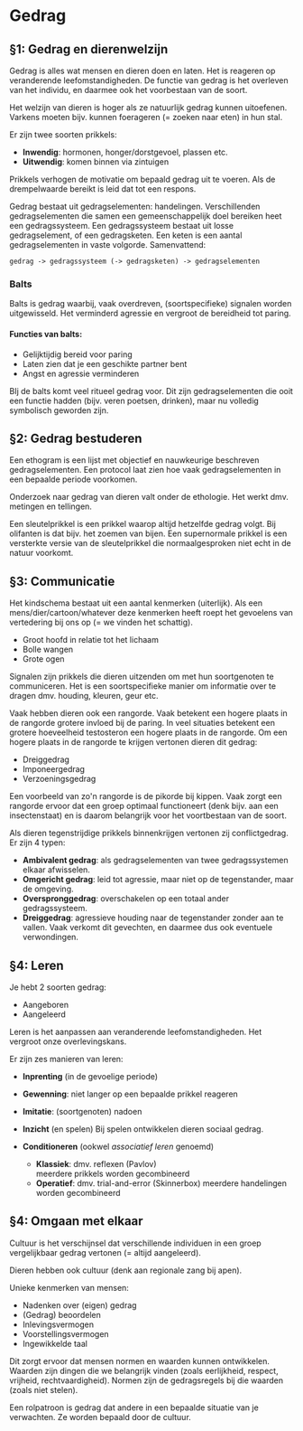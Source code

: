 # Gedrag

## §1: Gedrag en dierenwelzijn

Gedrag is alles wat mensen en dieren doen en laten. Het is reageren op veranderende leefomstandigheden. De functie van gedrag is het overleven van het individu, en daarmee ook het voorbestaan van de soort. 

Het welzijn van dieren is hoger als ze natuurlijk gedrag kunnen uitoefenen. Varkens moeten bijv. kunnen foerageren (= zoeken naar eten) in hun stal.

Er zijn twee soorten prikkels:

- **Inwendig**: hormonen, honger/dorstgevoel, plassen etc.
- **Uitwendig**: komen binnen via zintuigen

Prikkels verhogen de motivatie om bepaald gedrag uit te voeren. Als de drempelwaarde bereikt is leid dat tot een respons.

Gedrag bestaat uit gedragselementen: handelingen. Verschillenden gedragselementen die samen een gemeenschappelijk doel bereiken heet een gedragssysteem. Een gedragssysteem bestaat uit losse gedragselement, of een gedragsketen. Een keten is een aantal gedragselementen in vaste volgorde. Samenvattend:

```text
gedrag -> gedragssysteem (-> gedragsketen) -> gedragselementen
```

### Balts

Balts is gedrag waarbij, vaak overdreven, (soortspecifieke) signalen worden uitgewisseld. Het verminderd agressie en vergroot de bereidheid tot paring.

#### Functies van balts:
- Gelijktijdig bereid voor paring
- Laten zien dat je een geschikte partner bent
- Angst en agressie verminderen

BIj de balts komt veel ritueel gedrag voor. Dit zijn gedragselementen die ooit een functie hadden (bijv. veren poetsen, drinken), maar nu volledig symbolisch geworden zijn.

## §2: Gedrag bestuderen

Een ethogram is een lijst met objectief en nauwkeurige beschreven gedragselementen.
Een protocol laat zien hoe vaak gedragselementen in een bepaalde periode voorkomen.

Onderzoek naar gedrag van dieren valt onder de ethologie. Het werkt dmv. metingen en tellingen.

Een sleutelprikkel is een prikkel waarop altijd hetzelfde gedrag volgt. Bij olifanten is dat bijv. het zoemen van bijen. Een supernormale prikkel is een versterkte versie van de sleutelprikkel die normaalgesproken niet echt in de natuur voorkomt.

## §3: Communicatie

Het kindschema bestaat uit een aantal kenmerken (uiterlijk). Als een mens/dier/cartoon/whatever deze kenmerken heeft roept het gevoelens van vertedering bij ons op (= we vinden het schattig).

- Groot hoofd in relatie tot het lichaam
- Bolle wangen
- Grote ogen

Signalen zijn prikkels die dieren uitzenden om met hun soortgenoten te communiceren. Het is een soortspecifieke manier om informatie over te dragen dmv. houding, kleuren, geur etc.

Vaak hebben dieren ook een rangorde. Vaak betekent een hogere plaats in de rangorde grotere  invloed bij de paring. In veel situaties betekent een grotere hoeveelheid testosteron een hogere plaats in de rangorde. Om een hogere plaats in de rangorde te krijgen vertonen dieren dit gedrag:

- Dreiggedrag
- Imponeergedrag
- Verzoeningsgedrag

Een voorbeeld van zo'n rangorde is de pikorde bij kippen. Vaak zorgt een rangorde ervoor dat een groep optimaal functioneert (denk bijv. aan een insectenstaat) en is daarom belangrijk voor het voortbestaan van de soort.

Als dieren tegenstrijdige prikkels binnenkrijgen vertonen zij conflictgedrag. Er zijn 4 typen:

- **Ambivalent gedrag**: als gedragselementen van twee gedragssystemen elkaar afwisselen.
- **Omgericht gedrag**: leid tot agressie, maar niet op de tegenstander, maar de omgeving.
- **Overspronggedrag**: overschakelen op een totaal ander gedragssysteem.
- **Dreiggedrag**: agressieve houding naar de tegenstander zonder aan te vallen. Vaak verkomt dit gevechten, en daarmee dus ook eventuele verwondingen.

## §4: Leren

Je hebt 2 soorten gedrag:
- Aangeboren
- Aangeleerd

Leren is het aanpassen aan veranderende leefomstandigheden. Het vergroot onze overlevingskans.

Er zijn zes manieren van leren:

- **Inprenting** (in de gevoelige periode)
- **Gewenning**: niet langer op een bepaalde prikkel reageren
- **Imitatie**: (soortgenoten) nadoen
- **Inzicht** (en spelen)
  Bij spelen ontwikkelen dieren sociaal gedrag.

- **Conditioneren** (ookwel *associatief leren* genoemd)
	- **Klassiek**: dmv. reflexen (Pavlov)  
	meerdere prikkels worden gecombineerd
	- **Operatief**: dmv. trial-and-error (Skinnerbox)
	meerdere handelingen worden gecombineerd

## §4: Omgaan met elkaar

Cultuur is het verschijnsel dat verschillende individuen in een groep vergelijkbaar gedrag vertonen (= altijd aangeleerd).

Dieren hebben ook cultuur (denk aan regionale zang bij apen).

Unieke kenmerken van mensen:
- Nadenken over (eigen) gedrag
- (Gedrag) beoordelen
- Inlevingsvermogen
- Voorstellingsvermogen
- Ingewikkelde taal

Dit zorgt ervoor dat mensen normen en waarden kunnen ontwikkelen. Waarden zijn dingen die we belangrijk vinden (zoals eerlijkheid, respect, vrijheid, rechtvaardigheid). Normen zijn de gedragsregels bij die waarden (zoals niet stelen).

Een rolpatroon is gedrag dat andere in een bepaalde situatie van je verwachten. Ze worden bepaald door de cultuur.